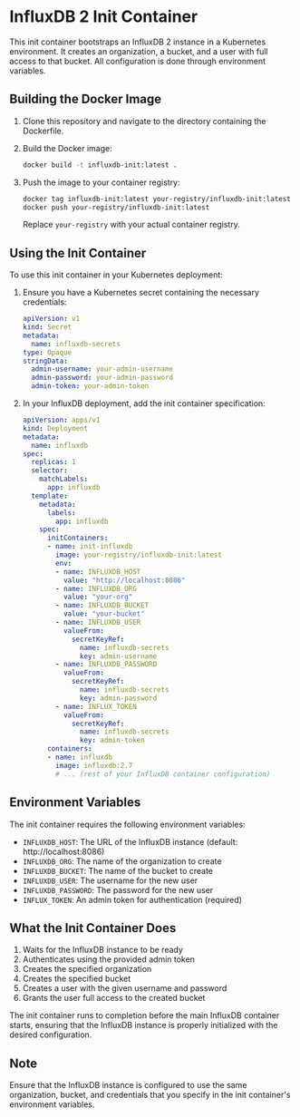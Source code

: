 # InfluxDB 2 Init Container

This init container bootstraps an InfluxDB 2 instance in a Kubernetes environment. It creates an organization, a bucket, and a user with full access to that bucket. All configuration is done through environment variables.

## Building the Docker Image

1. Clone this repository and navigate to the directory containing the Dockerfile.

2. Build the Docker image:
   ```bash
   docker build -t influxdb-init:latest .
   ```

3. Push the image to your container registry:
   ```bash
   docker tag influxdb-init:latest your-registry/influxdb-init:latest
   docker push your-registry/influxdb-init:latest
   ```

   Replace `your-registry` with your actual container registry.

## Using the Init Container

To use this init container in your Kubernetes deployment:

1. Ensure you have a Kubernetes secret containing the necessary credentials:
   ```yaml
   apiVersion: v1
   kind: Secret
   metadata:
     name: influxdb-secrets
   type: Opaque
   stringData:
     admin-username: your-admin-username
     admin-password: your-admin-password
     admin-token: your-admin-token
   ```

2. In your InfluxDB deployment, add the init container specification:

   ```yaml
   apiVersion: apps/v1
   kind: Deployment
   metadata:
     name: influxdb
   spec:
     replicas: 1
     selector:
       matchLabels:
         app: influxdb
     template:
       metadata:
         labels:
           app: influxdb
       spec:
         initContainers:
         - name: init-influxdb
           image: your-registry/influxdb-init:latest
           env:
           - name: INFLUXDB_HOST
             value: "http://localhost:8086"
           - name: INFLUXDB_ORG
             value: "your-org"
           - name: INFLUXDB_BUCKET
             value: "your-bucket"
           - name: INFLUXDB_USER
             valueFrom:
               secretKeyRef:
                 name: influxdb-secrets
                 key: admin-username
           - name: INFLUXDB_PASSWORD
             valueFrom:
               secretKeyRef:
                 name: influxdb-secrets
                 key: admin-password
           - name: INFLUX_TOKEN
             valueFrom:
               secretKeyRef:
                 name: influxdb-secrets
                 key: admin-token
         containers:
         - name: influxdb
           image: influxdb:2.7
           # ... (rest of your InfluxDB container configuration)
   ```

## Environment Variables

The init container requires the following environment variables:

- `INFLUXDB_HOST`: The URL of the InfluxDB instance (default: http://localhost:8086)
- `INFLUXDB_ORG`: The name of the organization to create
- `INFLUXDB_BUCKET`: The name of the bucket to create
- `INFLUXDB_USER`: The username for the new user
- `INFLUXDB_PASSWORD`: The password for the new user
- `INFLUX_TOKEN`: An admin token for authentication (required)

## What the Init Container Does

1. Waits for the InfluxDB instance to be ready
2. Authenticates using the provided admin token
3. Creates the specified organization
4. Creates the specified bucket
5. Creates a user with the given username and password
6. Grants the user full access to the created bucket

The init container runs to completion before the main InfluxDB container starts, ensuring that the InfluxDB instance is properly initialized with the desired configuration.

## Note

Ensure that the InfluxDB instance is configured to use the same organization, bucket, and credentials that you specify in the init container's environment variables.